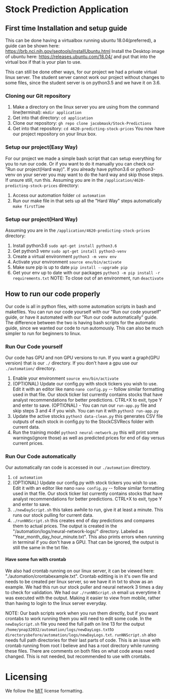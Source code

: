 # Stock Prediction Application

## First time Installation and setup guide
This can be done having a virtualbox running ubuntu 18.04(preferred), a guide can be shown here:
https://brb.nci.nih.gov/seqtools/installUbuntu.html
Install the Desktop image of ubuntu here: https://releases.ubuntu.com/18.04/ and put that into the virtual box if that is your plan to use.

This can still be done other ways, for our project we had a private virtual linux server. The student server cannot work our project without changes to some files, since the student server is on python3.5 and we have it on 3.6.

### Cloning our Git repository
1. Make a directory on the linux server you are using from the command line(terminal): `mkdir application`
2. Get into that directory: `cd application`
3. Clone our repository: `gh repo clone jacobmask/Stock-Predictions`
4. Get into that repository: `cd 4620-predicting-stock-prices`
You now have our project repository on your linux box.

### Setup our project(Easy Way)
For our project we made a simple bash script that can setup everything for you to run our code. Or if you want to do it manually you can check our "Run our project(Hard way)". If you already have python3.6 or python3-venv on your server you may want to do the hard way and skip those steps. If unsure still, run this.
Assuming you are in the `/application/4620-predicting-stock-prices` directory:
1. Access our automation folder `cd automation`
2. Run our make file in that sets up all the "Hard Way" steps automatically `make firstTime`

### Setup our project(Hard Way)
Assuming you are in the `/application/4620-predicting-stock-prices` directory:
1. Install python3.6 `sudo apt-get install python3.6`
2. Get python3 venv `sudo apt-get install python3-venv` 
3. Create a virtual environment `python3 -m venv env`
4. Activate your environment `source env/bin/activate`
5. Make sure pip is up to date `pip install --upgrade pip`
6. Get your env up to date with our packages `python3 -m pip install -r requirements.txt`
NOTE: To close out of an environment, run `deactivate`


## How to run our code properly
Our code is all in python files, with some automation scripts in bash and makefiles. You can run our code yourself with our "Run our code yourself" guide, or have it automated with our "Run our code automatically" guide. The difference between the two is having bash scripts for the automatic guide, since we wanted our code to run automously. This can also be much simpler to run for beginners to linux.

### Run Our Code yourself
Our code has GPU and non GPU versions to run. If you want a graph(GPU version) that is our `./` directory. If you don't have a gpu use our `./automation/` directory.
1. Enable your environment `source env/bin/activate`
2. (OPTIONAL) Update our config.py with stock tickers you wish to use. Edit it with an editor like nano 
   `nano config.py` -- follow similar formatting used in that file. Our stock ticker list currently contains stocks
   that have analyst recommendations for better predictions. CTRL+X to exit, type Y and enter to save.
(OPTIONAL) - You can run our `run-app.py` file and skip steps 3 and 4 if you wish. You can run it with `python3 run-app.py`
3. Update the active stocks `python3 data-clean.py` this generates CSV file outputs of each stock in config.py to 
   the StockCSVRecs folder with current data.
4. Run the training model `python3 neural-network.py` this will print some warnings(ignore those) as well as
   predicted prices for end of day versus current prices.

### Run Our Code automatically
Our automatically ran code is accessed in our `./automation` directory.
1. `cd automation`
2. (OPTIONAL) Update our config.py with stock tickers you wish to use. Edit it with an editor like nano 
   `nano config.py` -- follow similar formatting used in that file. Our stock ticker list currently contains stocks
   that have analyst recommendations for better predictions. CTRL+X to exit, type Y and enter to save.
3. `./newDayScript.sh` this takes awhile to run, give it at least a minute. This runs our stock pulling for current
   data.
4. `./runNNScript.sh` this creates end of day predictions and compares them to actual prices. The output is created in the "/automation/logs/neural-network-logs/" directory. Labeled as "Year_month_day_hour_minute.txt". This also prints errors when running in terminal if you don't have a GPU. That can be ignored, the output is still the same in the txt file.

#### Have some fun with crontab
We also had crontab running on our linux server, it can be viewed here: "./automation/crontabexample.txt". Crontab editting is in it's own file and needs to be created per linux server, so we have it in txt to show as an example. We had this run our stock puller and neural network 3 times a day to check for validation. We had our `./runNNScript.sh` email us everytime it was executed with the output. Making it easier to view from mobile, rather than having to login to the linux server everyday.

NOTE: Our bash scripts work when you run them directly, but if you want crontabs to work running them you will need to edit some code. In the `newDayScript.sh` file you need the full path on line 13 for the output `/home/pnap32032/automation/logs/newDayLogs.txt`to `directorysbefore/automation/logs/newDayLogs.txt`. `runNNScript.sh` also needs full path directories for their last parts of code. This is an issue with crontab running from root I believe and has a root directory while running these files. There are comments on both files on what code areas need changed. This is not needed, but recommended to use with crontabs.


# Licensing 
We follow the [MIT](https://choosealicense.com/licenses/mit/) license formatting.
